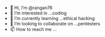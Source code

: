 - 👋 Hi, I’m @rangan76
- 👀 I’m interested in ...coding 
- 🌱 I’m currently learning ...ethical hacking
- 💞️ I’m looking to collaborate on ...pentesters 
- 📫 How to reach me ...

<!---
rangan76/rangan76 is a ✨ special ✨ repository because its `README.md` (this file) appears on your GitHub profile.
You can click the Preview link to take a look at your changes.
--->
